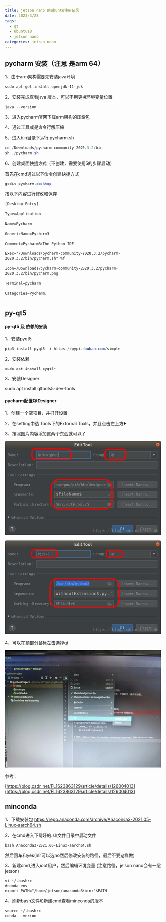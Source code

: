 ```yaml
---
title: jetson nano 的ubuntu使用记录
date: 2023/3/28
tags:
  - qt
  - ubuntu18
  - jetson nano
categories: jetson nano
---
```



## pycharm 安装（注意 是arm 64）

1、由于arm架构需要先安装java环境

```powershell
sudo apt-get install openjdk-11-jdk
```

2、安装完成查看java 版本，可以不用更换环境变量位置

```powershell
java --version
```

3、进入pycharm官网下载arm架构的压缩包

4、通过工具或是命令行解压缩

5、进入bin目录下运行.pycharm.sh

```powershell
cd /Downloads/pycharm-community-2020.3.2/bin
sh ./pycharm.sh
```

6、创建桌面快捷方式（不创建，需要使用5的步骤启动）

首先在cmd通过以下命令创建快捷方式

```powershell
gedit pycharm.desktop
```

按以下内容进行修改和保存

```
[Desktop Entry]
 
Type=Application
 
Name=Pycharm
 
GenericName=Pycharm3
 
Comment=Pycharm3:The Python IDE
 
Exec="/Downloads/pycharm-community-2020.3.2/pycharm-2020.3.2/bin/pycharm.sh" %f
 
Icon=/Downloads/pycharm-community-2020.3.2/pycharm-2020.3.2/bin/pycharm.png
 
Terminal=pycharm
 
Categories=Pycharm;


```

## py-qt5
#### py-qt5 及 依赖的安装

1、安装pyqt5

```powershell
pip3 install pyqt5 -i https://pypi.douban.com/simple
```

2、安装依赖

```powershell
sudo apt install pyqt5*
```

3、安装Designer

sudo apt install qttools5-dev-tools

#### pycharm配置QtDesigner

1、创建一个空项目，并打开设置

2、在setting中选 Tools下的Extornal Tools，并且点击左上方➕ 

3、按照图片内容添加这两个东西就可以了

![004](./png/qt/004.png)

![006](./png/qt/006.png)

4、可以在顶部分鼠标左击选择qt

![007](./png/qt/007.jpg)

参考：

[https://blog.csdn.net/FL1623863129/article/details/126004013](https://blog.csdn.net/FL1623863129/article/details/126004013)

## minconda

1、下载安装包
https://repo.anaconda.com/archive/Anaconda3-2021.05-Linux-aarch64.sh

2、在cmd进入下载好的.sh文件目录中启动文件

```shell
bash Anaconda3-2021.05-Linux-aarch64.sh
```

然后回车和yes(init可以选no然后修改安装的路径，最后不要这样做)

3、新建cmd,进入root用户，然后编辑环境变量 (注意路径，jetson nano会有一层jetson)

```shell
vi ~/.bashrc
#conda env 
export PATH="/home/jetson/anaconda3/bin:"$PATH
```

4、刷新bash文件和新建cmd查看minconda的版本

```shell
source ~/.bashrc
conda --verion
```

